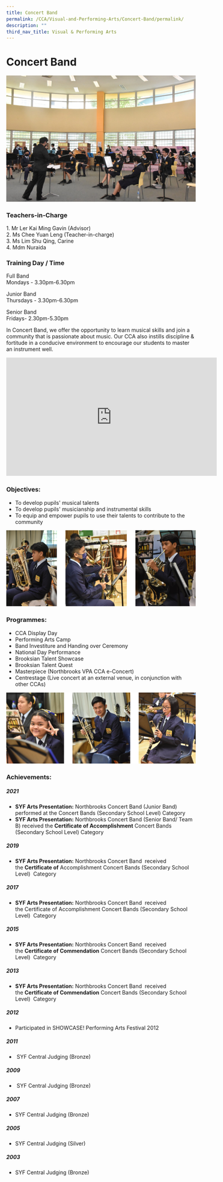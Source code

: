 ```yaml
---
title: Concert Band
permalink: /CCA/Visual-and-Performing-Arts/Concert-Band/permalink/
description: ""
third_nav_title: Visual & Performing Arts
---
```



Concert Band
============

![](/images/CCA_Band_2021_07.jpeg)

### Teachers-in-Charge

1. Mr Ler Kai Ming Gavin (Advisor)  
2\. Ms Chee Yuan Leng (Teacher-in-charge)  
3\. Ms Lim Shu Qing, Carine  
4\. Mdm Nuraida

### Training Day / Time

Full Band  
Mondays - 3.30pm-6.30pm

Junior Band  
Thursdays - 3.30pm-6.30pm

Senior Band  
Fridays- 2.30pm-5.30pm

In Concert Band, we offer the opportunity to learn musical skills and join a community that is passionate about music. Our CCA also instills discipline & fortitude in a conducive environment to encourage our students to master an instrument well.

<iframe width="560" height="315" src="https://www.youtube.com/embed/_nsP-v7BZ7o" title="YouTube video player" frameborder="0" allow="accelerometer; autoplay; clipboard-write; encrypted-media; gyroscope; picture-in-picture" allowfullscreen></iframe>


### Objectives:

*   To develop pupils' musical talents
*   To develop pupils' musicianship and instrumental skills
*   To equip and empower pupils to use their talents to contribute to the community

![](/images/BAND.png)

### Programmes:

*   CCA Display Day
*   Performing Arts Camp
*   Band Investiture and Handing over Ceremony
*   National Day Performance
*   Brooksian Talent Showcase
*   Brooksian Talent Quest
*   Masterpiece (Northbrooks VPA CCA e-Concert)
*   Centrestage (Live concert at an external venue, in conjunction with other CCAs)

![](/images/BAND2.png)

### Achievements: 

  

##### 2021


*   **SYF Arts Presentation:** Northbrooks Concert Band (Junior Band) performed at the Concert Bands (Secondary School Level) Category
*   **SYF Arts Presentation:** Northbrooks Concert Band (Senior Band/ Team B) received the **Certificate of Accomplishment** Concert Bands (Secondary School Level) Category

##### 2019



*   **SYF Arts Presentation:** Northbrooks Concert Band  received the **Certificate of** Accomplishment Concert Bands (Secondary School Level)  Category

 

##### 2017


*   **SYF Arts Presentation:** Northbrooks Concert Band  received the Certificate of Accomplishment Concert Bands (Secondary School Level)  Category



##### 2015



*   **SYF Arts Presentation:** Northbrooks Concert Band  received the **Certificate of Commendation** Concert Bands (Secondary School Level)  Category



##### 2013


*   **SYF Arts Presentation:** Northbrooks Concert Band  received the **Certificate of Commendation** Concert Bands (Secondary School Level)  Category

  

##### 2012

*   Participated in SHOWCASE! Performing Arts Festival 2012

##### 2011

*    SYF Central Judging (Bronze)

##### 2009

*    SYF Central Judging (Bronze)
 
##### 2007

*   SYF Central Judging (Bronze)

##### 2005
*   SYF Central Judging (Silver)

##### 2003

*   SYF Central Judging (Bronze)

